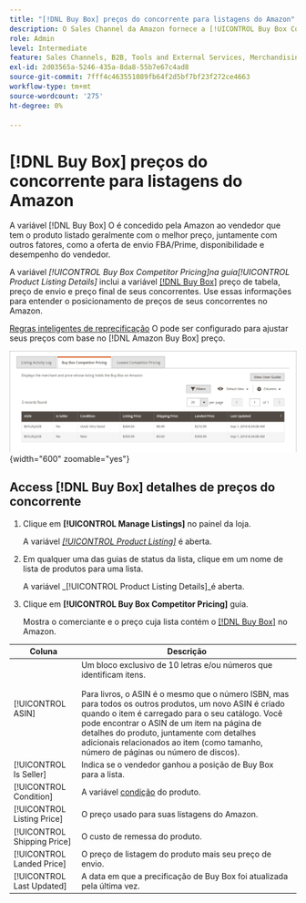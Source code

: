 ```yaml
---
title: "[!DNL Buy Box] preços do concorrente para listagens do Amazon"
description: O Sales Channel da Amazon fornece a [!UICONTROL Buy Box Competitor Pricing] para ajudá-lo a entender o posicionamento de preços de seus concorrentes no Amazon.
role: Admin
level: Intermediate
feature: Sales Channels, B2B, Tools and External Services, Merchandising, Integration
exl-id: 2d03565a-5246-435a-8da8-55b7e67c4ad8
source-git-commit: 7fff4c463551089fb64f2d5bf7bf23f272ce4663
workflow-type: tm+mt
source-wordcount: '275'
ht-degree: 0%

---
```


# [!DNL Buy Box] preços do concorrente para listagens do Amazon

A variável [!DNL Buy Box] O é concedido pela Amazon ao vendedor que tem o produto listado geralmente com o melhor preço, juntamente com outros fatores, como a oferta de envio FBA/Prime, disponibilidade e desempenho do vendedor.

A variável _[!UICONTROL Buy Box Competitor Pricing]_na guia_[!UICONTROL Product Listing Details]_ inclui a variável [[!DNL Buy Box]](./buy-box-competitor-pricing.md) preço de tabela, preço de envio e preço final de seus concorrentes. Use essas informações para entender o posicionamento de preços de seus concorrentes no Amazon.

[Regras inteligentes de reprecificação](./intelligent-repricing-rules.md) O pode ser configurado para ajustar seus preços com base no [!DNL Amazon Buy Box] preço.

![Detalhes de Preços do Concorrente Buy Box](assets/amazon-listing-details-buy-box.png){width="600" zoomable="yes"}

## Access [!DNL Buy Box] detalhes de preços do concorrente

1. Clique em **[!UICONTROL Manage Listings]** no painel da loja.

   A variável [_[!UICONTROL Product Listing]_](./managing-product-listings.md) é aberta.

1. Em qualquer uma das guias de status da lista, clique em um nome de lista de produtos para uma lista.

   A variável _[!UICONTROL Product Listing Details]_é aberta.

1. Clique em **[!UICONTROL Buy Box Competitor Pricing]** guia.

   Mostra o comerciante e o preço cuja lista contém o [[!DNL Buy Box]](./buy-box-competitor-pricing.md) no Amazon.

| Coluna | Descrição |
|-----------------------------|----------------------------------------------------------------------------------------------------------------------------------------------------------------------------------------------------------------------------------------------------------------------------------------------------------------------------------------------------------------------------------------|
| [!UICONTROL ASIN] | Um bloco exclusivo de 10 letras e/ou números que identificam itens.<br><br>Para livros, o ASIN é o mesmo que o número ISBN, mas para todos os outros produtos, um novo ASIN é criado quando o item é carregado para o seu catálogo. Você pode encontrar o ASIN de um item na página de detalhes do produto, juntamente com detalhes adicionais relacionados ao item (como tamanho, número de páginas ou número de discos). |
| [!UICONTROL Is Seller] | Indica se o vendedor ganhou a posição de Buy Box para a lista. |
| [!UICONTROL Condition] | A variável [condição](./product-listing-condition.md) do produto. |
| [!UICONTROL Listing Price] | O preço usado para suas listagens do Amazon. |
| [!UICONTROL Shipping Price] | O custo de remessa do produto. |
| [!UICONTROL Landed Price] | O preço de listagem do produto mais seu preço de envio. |
| [!UICONTROL Last Updated] | A data em que a precificação de Buy Box foi atualizada pela última vez. |
